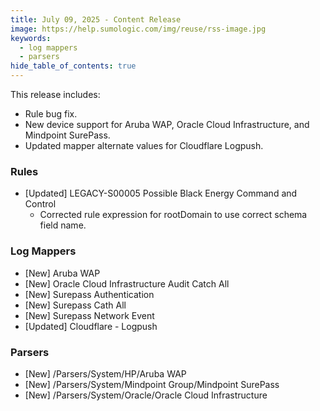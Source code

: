 ```yaml
---
title: July 09, 2025 - Content Release
image: https://help.sumologic.com/img/reuse/rss-image.jpg
keywords:
  - log mappers
  - parsers
hide_table_of_contents: true    
---
```


This release includes:
- Rule bug fix.
- New device support for Aruba WAP, Oracle Cloud Infrastructure, and Mindpoint SurePass.
- Updated mapper alternate values for Cloudflare Logpush.

### Rules
- [Updated] LEGACY-S00005 Possible Black Energy Command and Control
    - Corrected rule expression for rootDomain to use correct schema field name.

### Log Mappers
- [New] Aruba WAP
- [New] Oracle Cloud Infrastructure Audit Catch All
- [New] Surepass Authentication
- [New] Surepass Cath All
- [New] Surepass Network Event
- [Updated] Cloudflare - Logpush

### Parsers
- [New] /Parsers/System/HP/Aruba WAP
- [New] /Parsers/System/Mindpoint Group/Mindpoint SurePass
- [New] /Parsers/System/Oracle/Oracle Cloud Infrastructure